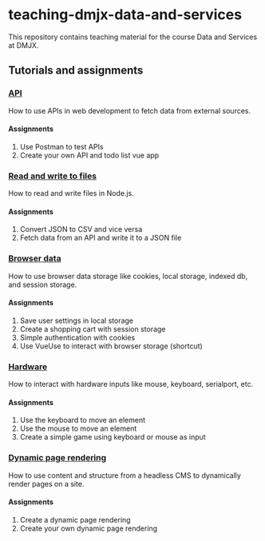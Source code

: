 # teaching-dmjx-data-and-services

This repository contains teaching material for the course Data and Services at DMJX.

## Tutorials and assignments

### [API](./tutorials/api)

How to use APIs in web development to fetch data from external sources.

#### Assignments

1. Use Postman to test APIs
2. Create your own API and todo list vue app

### [Read and write to files](./tutorials/read-and-write-to-files)

How to read and write files in Node.js.

#### Assignments

1. Convert JSON to CSV and vice versa
2. Fetch data from an API and write it to a JSON file

### [Browser data](./tutorials/browser-data)

How to use browser data storage like cookies, local storage, indexed db, and session storage.

#### Assignments

1. Save user settings in local storage
2. Create a shopping cart with session storage
3. Simple authentication with cookies
4. Use VueUse to interact with browser storage (shortcut)

### [Hardware](./tutorials/hardware)

How to interact with hardware inputs like mouse, keyboard, serialport, etc.

#### Assignments

1. Use the keyboard to move an element
2. Use the mouse to move an element
3. Create a simple game using keyboard or mouse as input

### [Dynamic page rendering](./tutorials/dynamic-page-rendering)

How to use content and structure from a headless CMS to dynamically render pages on a site.

#### Assignments

1. Create a dynamic page rendering
2. Create your own dynamic page rendering

